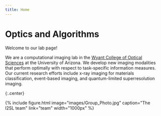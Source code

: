 ```yaml
---
title: Home
---
```


# Optics and Algorithms

Welcome to our lab page!

We are a computational imaging lab in the [Wyant College of Optical Sciences](https://www.optics.arizona.edu/) at the University of Arizona. We develop new imaging modalities that perform optimally with respect to task-specific information measures. Our current research efforts include x-ray imaging for materials classification, event-based imaging, and quantum-limited superresolution imaging.

{:.center}


{%
  include figure.html
  image="images/Group_Photo.jpg"
  caption="The I2SL team"
  link="team"
  width="1000px"
%}
